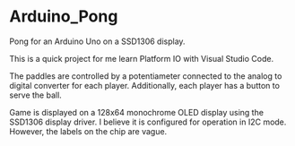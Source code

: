 # Arduino_Pong
Pong for an Arduino Uno on a SSD1306 display.

This is a quick project for me learn Platform IO with Visual Studio Code.

The paddles are controlled by a potentiameter connected to the analog to digital converter for each player. Additionally, each player has a button to serve the ball.

Game is displayed on a 128x64 monochrome OLED display using the SSD1306 display driver. I believe it is configured for operation in I2C mode. However, the labels on the chip are vague.
